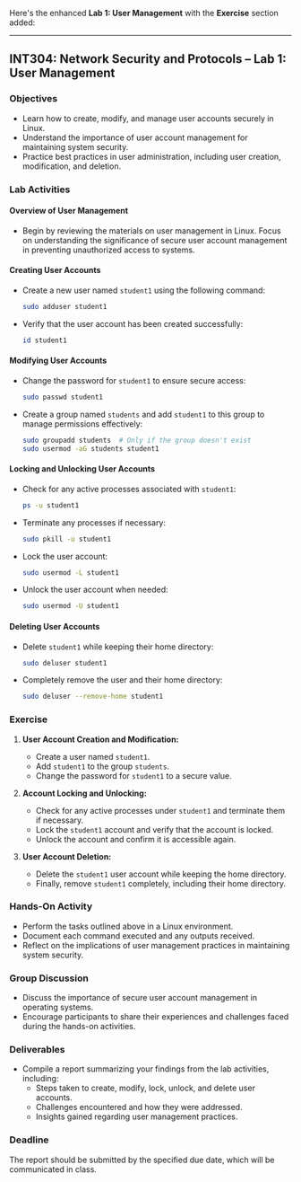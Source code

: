 Here's the enhanced **Lab 1: User Management** with the **Exercise** section added:

---

## **INT304: Network Security and Protocols – Lab 1: User Management**

### **Objectives**
- Learn how to create, modify, and manage user accounts securely in Linux.
- Understand the importance of user account management for maintaining system security.
- Practice best practices in user administration, including user creation, modification, and deletion.

### **Lab Activities**

#### **Overview of User Management**
- Begin by reviewing the materials on user management in Linux. Focus on understanding the significance of secure user account management in preventing unauthorized access to systems.

#### **Creating User Accounts**
- Create a new user named `student1` using the following command:
  ```bash
  sudo adduser student1
  ```
- Verify that the user account has been created successfully:
  ```bash
  id student1
  ```

#### **Modifying User Accounts**
- Change the password for `student1` to ensure secure access:
  ```bash
  sudo passwd student1
  ```
- Create a group named `students` and add `student1` to this group to manage permissions effectively:
  ```bash
  sudo groupadd students  # Only if the group doesn't exist
  sudo usermod -aG students student1
  ```

#### **Locking and Unlocking User Accounts**
- Check for any active processes associated with `student1`:
  ```bash
  ps -u student1
  ```
- Terminate any processes if necessary:
  ```bash
  sudo pkill -u student1
  ```
- Lock the user account:
  ```bash
  sudo usermod -L student1
  ```
- Unlock the user account when needed:
  ```bash
  sudo usermod -U student1
  ```

#### **Deleting User Accounts**
- Delete `student1` while keeping their home directory:
  ```bash
  sudo deluser student1
  ```
- Completely remove the user and their home directory:
  ```bash
  sudo deluser --remove-home student1
  ```

### **Exercise**
1. **User Account Creation and Modification:**
   - Create a user named `student1`.
   - Add `student1` to the group `students`.
   - Change the password for `student1` to a secure value.

2. **Account Locking and Unlocking:**
   - Check for any active processes under `student1` and terminate them if necessary.
   - Lock the `student1` account and verify that the account is locked.
   - Unlock the account and confirm it is accessible again.

3. **User Account Deletion:**
   - Delete the `student1` user account while keeping the home directory.
   - Finally, remove `student1` completely, including their home directory.

### **Hands-On Activity**
- Perform the tasks outlined above in a Linux environment.
- Document each command executed and any outputs received.
- Reflect on the implications of user management practices in maintaining system security.

### **Group Discussion**
- Discuss the importance of secure user account management in operating systems.
- Encourage participants to share their experiences and challenges faced during the hands-on activities.

### **Deliverables**
- Compile a report summarizing your findings from the lab activities, including:
  - Steps taken to create, modify, lock, unlock, and delete user accounts.
  - Challenges encountered and how they were addressed.
  - Insights gained regarding user management practices.

### **Deadline**
The report should be submitted by the specified due date, which will be communicated in class.

